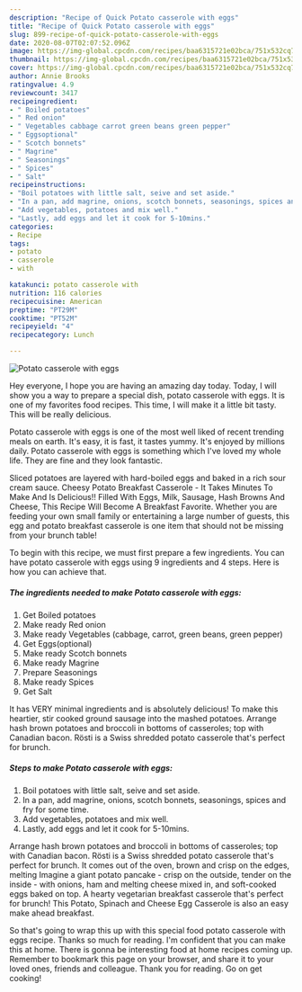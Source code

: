 ```yaml
---
description: "Recipe of Quick Potato casserole with eggs"
title: "Recipe of Quick Potato casserole with eggs"
slug: 899-recipe-of-quick-potato-casserole-with-eggs
date: 2020-08-07T02:07:52.096Z
image: https://img-global.cpcdn.com/recipes/baa6315721e02bca/751x532cq70/potato-casserole-with-eggs-recipe-main-photo.jpg
thumbnail: https://img-global.cpcdn.com/recipes/baa6315721e02bca/751x532cq70/potato-casserole-with-eggs-recipe-main-photo.jpg
cover: https://img-global.cpcdn.com/recipes/baa6315721e02bca/751x532cq70/potato-casserole-with-eggs-recipe-main-photo.jpg
author: Annie Brooks
ratingvalue: 4.9
reviewcount: 3417
recipeingredient:
- " Boiled potatoes"
- " Red onion"
- " Vegetables cabbage carrot green beans green pepper"
- " Eggsoptional"
- " Scotch bonnets"
- " Magrine"
- " Seasonings"
- " Spices"
- " Salt"
recipeinstructions:
- "Boil potatoes with little salt, seive and set aside."
- "In a pan, add magrine, onions, scotch bonnets, seasonings, spices and fry for some time."
- "Add vegetables, potatoes and mix well."
- "Lastly, add eggs and let it cook for 5-10mins."
categories:
- Recipe
tags:
- potato
- casserole
- with

katakunci: potato casserole with 
nutrition: 116 calories
recipecuisine: American
preptime: "PT29M"
cooktime: "PT52M"
recipeyield: "4"
recipecategory: Lunch

---
```



![Potato casserole with eggs](https://img-global.cpcdn.com/recipes/baa6315721e02bca/751x532cq70/potato-casserole-with-eggs-recipe-main-photo.jpg)

Hey everyone, I hope you are having an amazing day today. Today, I will show you a way to prepare a special dish, potato casserole with eggs. It is one of my favorites food recipes. This time, I will make it a little bit tasty. This will be really delicious.

Potato casserole with eggs is one of the most well liked of recent trending meals on earth. It's easy, it is fast, it tastes yummy. It's enjoyed by millions daily. Potato casserole with eggs is something which I've loved my whole life. They are fine and they look fantastic.

Sliced potatoes are layered with hard-boiled eggs and baked in a rich sour cream sauce. Cheesy Potato Breakfast Casserole - It Takes Minutes To Make And Is Delicious!! Filled With Eggs, Milk, Sausage, Hash Browns And Cheese, This Recipe Will Become A Breakfast Favorite. Whether you are feeding your own small family or entertaining a large number of guests, this egg and potato breakfast casserole is one item that should not be missing from your brunch table!


To begin with this recipe, we must first prepare a few ingredients. You can have potato casserole with eggs using 9 ingredients and 4 steps. Here is how you can achieve that.

<!--inarticleads1-->

##### The ingredients needed to make Potato casserole with eggs:

1. Get  Boiled potatoes
1. Make ready  Red onion
1. Make ready  Vegetables (cabbage, carrot, green beans, green pepper)
1. Get  Eggs(optional)
1. Make ready  Scotch bonnets
1. Make ready  Magrine
1. Prepare  Seasonings
1. Make ready  Spices
1. Get  Salt


It has VERY minimal ingredients and is absolutely delicious! To make this heartier, stir cooked ground sausage into the mashed potatoes. Arrange hash brown potatoes and broccoli in bottoms of casseroles; top with Canadian bacon. Rösti is a Swiss shredded potato casserole that&#39;s perfect for brunch. 

<!--inarticleads2-->

##### Steps to make Potato casserole with eggs:

1. Boil potatoes with little salt, seive and set aside.
1. In a pan, add magrine, onions, scotch bonnets, seasonings, spices and fry for some time.
1. Add vegetables, potatoes and mix well.
1. Lastly, add eggs and let it cook for 5-10mins.


Arrange hash brown potatoes and broccoli in bottoms of casseroles; top with Canadian bacon. Rösti is a Swiss shredded potato casserole that&#39;s perfect for brunch. It comes out of the oven, brown and crisp on the edges, melting Imagine a giant potato pancake - crisp on the outside, tender on the inside - with onions, ham and melting cheese mixed in, and soft-cooked eggs baked on top. A hearty vegetarian breakfast casserole that&#39;s perfect for brunch! This Potato, Spinach and Cheese Egg Casserole is also an easy make ahead breakfast. 

So that's going to wrap this up with this special food potato casserole with eggs recipe. Thanks so much for reading. I'm confident that you can make this at home. There is gonna be interesting food at home recipes coming up. Remember to bookmark this page on your browser, and share it to your loved ones, friends and colleague. Thank you for reading. Go on get cooking!
